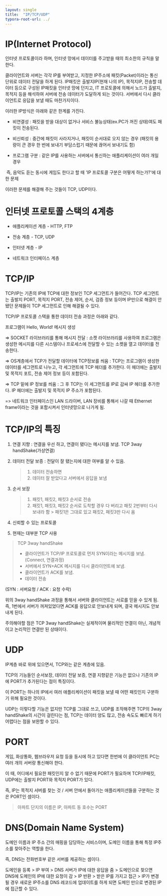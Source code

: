 ```yaml
---
layout: single
title:  "IP/TCP/UDP"
typora-root-url: ../
---
```






# IP(Internet Protocol)

인터넷 프로토콜이라 하며, 인터넷 망에서 데이터를 주고받을 때의 최소한의 규칙을 말한다.

클라이언트와 서버는 각각 IP를 부여받고, 지정한 IP주소에 패킷(Packet)이라는 통신 단위로 데이터 전달을 하게 된다. IP패킷은 출발지IP(현재 나의 IP), 목적지IP, 전송할 데이터 등으로 구성된 IP패킷을 인터넷 망에 던지고, IT 프로토콜에 의해서 노드가 출발지, 목적지 등을 해석하여 서버에 전송 데이터가 도달하게 되는 것이다.  서버에서 다시 클라이언트로 응답을 보낼 때도 마찬가지이다.

이러한 IP방식은 아래와 같은 한계를 가진다.

-  비연결성 : 패킷을 받을 대상이 없거나 서비스 불능상태(ex.PC가 꺼진 상태)여도 패킷이 전송된다.

-  비신뢰성 : 중간에 패킷이 사라지거나, 패킷이 순서대로 오지 않는 경우 (패킷의 용량이 큰 경우 한 번에 보내기 부담스럽기 때문에 끊어서 보내기도 함)

-  프로그램 구분 : 같은 IP를 사용하는 서버에서 통신하는 애플리케이션이 여러 개일 경우 

  ​		            즉, 음악도 듣는 동시에 게임도 한다고 할 때 'IP 프로토콜 구분은 어떻게 하는가?'에 대한 문제

  

  이러한 문제를 해결해 주는 것들이 TCP, UDP이다.

  

# 인터넷 프로토콜 스택의 4계층

- 애플리케이션 계층 - HTTP, FTP 

- 전송 계층 - TCP, UDP

- 인터넷 계층 - IP

- 네트워크 인터페이스 계층 

  

# TCP/IP

 TCP/IP는 기존의 IP에 TCP에 대한 정보인 TCP 세그먼트가 들어간다. TCP 세그먼트는 출발지 PORT, 목적지 PORT, 전송 제어, 순서, 검증 정보 등이며 IP만으로 해결이 안 됐던 문제들이 TCP 세그먼트로 인해 해결될 수 있다.

TCP/IP 프로토콜 스택을 통한 데이터 전송 과정은 아래와 같다. 

프로그램이 Hello, World! 메시지 생성 

=> SOCKET 라이브러리를 통해 메시지 전달 : 소켓 라이브러리를 사용하여 프로그램은 생성한 메시지를 다른 시스템이나 프로세스에 전달할 수 있는 소켓을 열고 데이터를 전송한다.

=> OS계층에서 TCP가 전달할 데이터에 TCP정보를 씌움 : TCP는 프로그램이 생성한 데이터를 세그먼트로 나누고, 각 세그먼트에 TCP 헤더를 추가한다. 이 헤더에는 출발지 및 목적지 포트, 전송 제어 정보 등이 포함된다. 

=> TCP 밑에 IP 정보를 씌움 : 그 후 TCP는 이 세그먼트를 IP로 감싸 IP 헤더를 추가한다. IP 헤더에는 출발지 및 목적지 IP 주소가 포함된다. 

=> 네트워크 인터페이스인 LAN 드라이버, LAN 장비를 통해서 나갈 때 Ethernet frame이라는 것을 포함시켜서 인터넷망으로 나가게 됨.  



# TCP/IP의 특징

1. 연결 지향 : 연결을 우선 하고, 연결이 됐다는 메시지를 보냄. TCP 3way handShake(가상연결)

2. 데이터 전달 보증 : 전달이 잘 됐는지에 대한 여부를 알 수 있음.

   > 1. 데이터 전송하면
   > 2. 데이터 잘 받았다고 서버에서 응답을 보냄

3. 순서 보장

   > 1.  패킷1,  패킷2, 패킷3 순서로 전송
   > 2.  패킷1, 패킷3, 패킷2 순서로 도착할 경우 다 버리고
   >      패킷 2번부터 다시 보내라 함 > 패킷1은 그대로 있고 패킷2, 패킷3만 다시 옴 

4. 신뢰할 수 있는 프로토콜

5. 현재는 대부분  TCP 사용

   
   

> TCP 3way handShake
>
> - 클라이언트가 TCP/IP 프로토콜로 먼저 SYN이라는 메시지를 보냄. (Connect, 연결과정)
> - 서버에서 SYN+ACK 메시지를 다시 클라이언트에 보냄.
> - 클라이언트가 ACK를 보냄.
> - 데이터 전송 

(SYN : 서버요청 / ACK : 요청 수락)

위의 3way handShake 과정을 통해서 서버와 클라이언트는 서로를 믿을 수 있게 됨. 즉, 1번에서 서버가 꺼져있었다면 ACK를 응답으로 안보내게 되며, 결국 메시지도 안보내게 된다.



주의해야할 점은 TCP 3way handShake는 실제적이며 물리적인 연결이 아닌, 개념적이고 논리적인 연결만 된 상태이다.





# UDP

IP계층 바로 위에 있으면서, TCP와는 같은 계층에 있음.

TCP의 기능들인 순서보장, 데이터 전달 보증, 연결 지향같은 기능은 없으나 기존의 IP에 PORT가 추가된다는 점이 특징이다.

이 PORT는 하나의 IP에서 여러 애플리케이션이 패킷을 보낼 때 어떤 패킷인지 구분하기 위해 필요한 것이다.

UDP는 이렇다할 기능은 없지만 TCP를 그대로 쓰고, UDP를 조작해주면 TCP의 3way handShake의 시간이 걸린다는 점, TCP는 데이터 양도 많고, 전송 속도도 빠르게 하기 어렵다는 점을 보완할 수 있다. 





# PORT

게임, 화상통화, 웹브라우저 요청 등을 동시에 하고 있다면 한번에 이 클라이언트 PC는 여러 개의 서버랑 통신해야 한다.

이 때, 어디에서 필요한 패킷인지 알 수 없기 때문에 PORT가 필요하며 TCP/IP패킷, UDP에는 출발지 PORT와 목적지 PORT가 있다.

즉, IP는 목적지 서버를 찾는 것 /  서버 안에서 돌아가는 애플리케이션들을 구분하는 것은 PORT인 셈이다.

> 아파트 단지의 이름은 IP, 아파트 동 호수는 PORT





# DNS(Domain Name System)

도메인 이름과 IP 주소 간의 매핑을 담당하는 서비스이며, 도메인 이름을 통해 특정 IP주소를 찾아주는 역할을 한다.

즉, DNS는 전화번호부 같은 서버를 제공하는 셈이다.

도메인을 등록 > IP 부여 > DNS 서버가 IP에 대한 응답을 줌 > 도메인으로 찾으면 DNS에 도메인의 IP에 대한 요청이 감 > IP 반환 > 받은 IP를 가지고 접근 > IP가 변경될 경우 새로운 IP주소를 DNS 레코드에 업데이트를 하게 되면 도메인 만으로 변경된 IP에 접근할 수 있다. 

